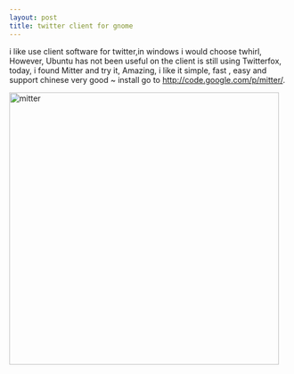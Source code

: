 ```yaml
---
layout: post
title: twitter client for gnome
---
```


i like use client software for twitter,in windows i would choose twhirl, However, Ubuntu has not been useful on the client is still using Twitterfox, today, i found Mitter and try it,  Amazing, i like it simple, fast , easy and support chinese very good ~
install go to <a href="http://code.google.com/p/mitter/">http://code.google.com/p/mitter/</a>.

<a href="http://www.flickr.com/photos/raecoo/4076064017/" title="Flickr 上 Raecoo 的 mitter"><img src="http://farm3.static.flickr.com/2473/4076064017_4a2385411a_o.png" width="484" height="488" alt="mitter" /></a>
